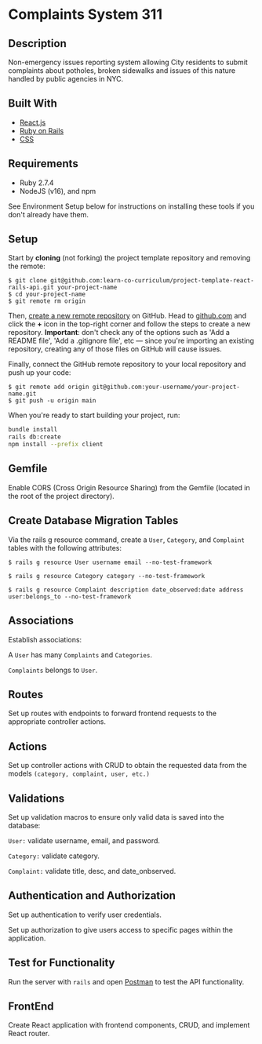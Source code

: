 # Complaints System 311

## Description

Non-emergency issues reporting system allowing City residents to submit complaints about potholes, broken sidewalks and issues of this nature handled by public agencies in NYC.

## Built With

- [React.js](https://reactjs.org) 
- [Ruby on Rails](https://rubyonrails.org/)
- [CSS](https://developer.mozilla.org/en-US/docs/Web/CSS)

## Requirements

- Ruby 2.7.4
- NodeJS (v16), and npm

See Environment Setup below for instructions on installing these tools if you
don't already have them.

## Setup

Start by **cloning** (not forking) the project template repository and removing
the remote:

```console
$ git clone git@github.com:learn-co-curriculum/project-template-react-rails-api.git your-project-name
$ cd your-project-name
$ git remote rm origin
```

Then, [create a new remote repository][create repo] on GitHub. Head to
[github.com](https://github.com) and click the **+** icon in the top-right
corner and follow the steps to create a new repository. **Important**: don't
check any of the options such as 'Add a README file', 'Add a .gitignore file',
etc — since you're importing an existing repository, creating any of those files
on GitHub will cause issues.

[create repo]: https://docs.github.com/en/github/importing-your-projects-to-github/importing-source-code-to-github/adding-an-existing-project-to-github-using-the-command-line#adding-a-project-to-github-without-github-cli


Finally, connect the GitHub remote repository to your local repository and push
up your code:

```console
$ git remote add origin git@github.com:your-username/your-project-name.git
$ git push -u origin main
```

When you're ready to start building your project, run:

```sh
bundle install
rails db:create
npm install --prefix client
```

## Gemfile
Enable CORS (Cross Origin Resource Sharing) from the Gemfile (located in the root of the project directory). 

## Create Database Migration Tables
Via the rails g resource command, create a ```User```, ```Category```, and ```Complaint``` tables with the following attributes: 
```console
$ rails g resource User username email --no-test-framework 
```

```console
$ rails g resource Category category --no-test-framework 
```

```console
$ rails g resource Complaint description date_observed:date address user:belongs_to --no-test-framework 
```

## Associations
Establish associations:

A ```User``` has many ```Complaints``` and ```Categories```.

```Complaints``` belongs to ```User```.

## Routes
Set up routes with endpoints to forward frontend requests to the appropriate controller actions.

## Actions
Set up controller actions with CRUD to obtain the requested data from the models ```(category, complaint, user, etc.)```


## Validations 
Set up validation macros to ensure only valid data is saved into the database:

```User:``` validate username, email, and password.

```Category:``` validate category.

```Complaint:``` validate title, desc, and date_onbserved.

## Authentication and Authorization
Set up authentication to verify user credentials.

Set up authorization to give users access to specific pages within the application.  

## Test for Functionality 
Run the server with ```rails``` and open [Postman](https://www.postman.com/product/workspaces/) to test the API functionality.

## FrontEnd
Create React application with frontend components, CRUD, and implement React router.



